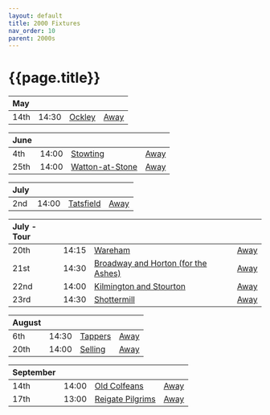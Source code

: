 ```yaml
---
layout: default
title: 2000 Fixtures
nav_order: 10
parent: 2000s
---
```


# {{page.title}}

| May |  |  |  |
|:---|:---|:---|:---|
| 14th | 14:30 | [Ockley](/2000/ockley) | [Away](https://goo.gl/maps/vmhvFhbrVZGrsXAAA) |

| June |  |  |  |
|:---|:---|:---|:---|
| 4th | 14:00 | [Stowting](/2000/stowting) | [Away](https://goo.gl/maps/A5HTfBKbD44fwSDq7) |
| 25th | 14:00 | [Watton-at-Stone](/2000/watton-at-stone) | [Away](https://goo.gl/maps/JPBQawMsjLgYtVHk9) |

| July |  |  |  |
|:---|:---|:---|:---|
| 2nd | 14:00 | [Tatsfield](/2000/tatsfield) | [Away](https://goo.gl/maps/U9dz6eSd2xoKyCbLA) |

| July - Tour |  |  |  |
|:---|:---|:---|:---|
| 20th | 14:15 | [Wareham](/2000/wareham) | [Away](https://goo.gl/maps/NCMSJcACC3XVjnR27) |
| 21st | 14:30 | [Broadway and Horton (for the Ashes)](/2000/broadway-and-horton) | [Away](https://goo.gl/maps/orv3RETHUX95dBWv7) |
| 22nd | 14:00 | [Kilmington and Stourton](/2000/kilmington-and-stourton) | [Away](https://goo.gl/maps/2Zj7maXqRmipogRA6) |
| 23rd | 14:30 | [Shottermill](/2000/shottermill) | [Away]() |

| August |  |  |  |
|:---|:---|:---|:---|
| 6th | 14:30 | [Tappers](/2000/tappers) | [Away]() |
| 20th | 14:00 | [Selling](/2000/selling) | [Away](https://goo.gl/maps/pV2tb26PncWLNiBm9) |

| September |  |  |  |
|:---|:---|:---|:---|
| 14th | 14:00 | [Old Colfeans](/2000/old-colfeans) | [Away](https://goo.gl/maps/vhwZEdPcYg4q3f3P8) |
| 17th | 13:00 | [Reigate Pilgrims](/2000/reigate-pilgrims) | [Away](https://goo.gl/maps/z54KDhWLtQreY6xy9) |